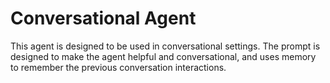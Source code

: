 # Conversational Agent
This agent is designed to be used in conversational settings. The prompt is designed to make the agent helpful and conversational, and uses memory to remember the previous conversation interactions.
